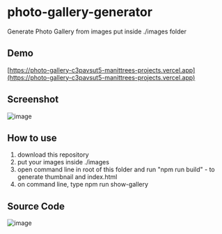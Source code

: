 # photo-gallery-generator

Generate Photo Gallery from images put inside ./images folder

## Demo

[https://photo-gallery-c3pavsut5-manittrees-projects.vercel.app](https://photo-gallery-c3pavsut5-manittrees-projects.vercel.app)

## Screenshot

![image](https://github.com/user-attachments/assets/fdbbddb3-da9f-4d3d-8cd1-26dbb393100d)

## How to use

1. download this repository
2. put your images inside ./images
3. open command line in root of this folder and run "npm run build" - to generate thumbnail and index.html
4. on command line, type npm run show-gallery

## Source Code

![image](https://github.com/user-attachments/assets/db335869-8104-48ef-9539-e6952c40bf17)
